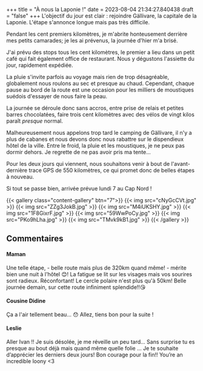 +++
title = "À nous la Laponie !"
date = 2023-08-04 21:34:27.840438
draft = "false"
+++
L'objectif du jour est clair : rejoindre Gällivare, la capitale de la Laponie. L'étape s'annonce longue mais pas très difficile. 

Pendant les cent premiers kilomètres, je m'abrite honteusement derrière mes petits camarades; je les ai prévenus, la journée d'hier m'a brisé. 

J'ai prévu des stops tous les cent kilomètres, le premier a lieu dans un petit café qui fait également office de restaurant. Nous y dégustons l'assiette du jour, rapidement expédiée. 

La pluie s'invite parfois au voyage mais rien de trop désagréable, globalement nous roulons au sec et presque au chaud. Cependant, chaque pause au bord de la route est une occasion pour les milliers de moustiques suédois d'essayer de nous faire la peau. 

La journée se déroule donc sans accros, entre prise de relais et petites barres chocolatées, faire trois cent kilomètres avec des vélos de vingt kilos paraît _presque_ normal. 

Malheureusement nous appelons trop tard le camping de Gällivare, il n'y a plus de cabanes et nous devons donc nous rabattre sur le dispendieux hôtel de la ville. Entre le froid, la pluie et les moustiques, je ne peux pas dormir dehors. Je regrette de ne pas avoir pris ma tente... 

Pour les deux jours qui viennent, nous souhaitons venir à bout de l'avant-dernière trace GPS de 550 kilomètres, ce qui promet donc de belles étapes à nouveau.

Si tout se passe bien, arrivée prévue lundi 7 au Cap Nord ! 

{{< gallery class="content-gallery" btn="7">}}
{{< img src="cNyGcCVt.jpg" >}}
{{< img src="ZZg3JokB.jpg" >}}
{{< img src="M4iUKSHY.jpg" >}}
{{< img src="1F8GixrF.jpg" >}}
{{< img src="59WwPoCy.jpg" >}}
{{< img src="PKo9hLha.jpg" >}}
{{< img src="TMvk9kB1.jpg" >}}
{{< /gallery >}}

## Commentaires
#### Maman
Une telle étape, - belle route mais plus de 320km quand même! - mérite bien une nuit à l'hôtel 😊! La fatigue se lit sur les visages mais vos sourires sont radieux. Réconfortant! 
Le cercle polaire n'est plus qu'à 50km! 
Belle journée demain, sur cette route infiniment splendide!!😘
#### Cousine Didine
Ça a l'air tellement beau... 😯
Allez, tiens bon pour la suite !
#### Leslie
Aller Ivan !! Je suis désolée, je me réveille un peu tard… Sans surprise tu es presque au bout déjà mais quand même quelle folie … Je te souhaite d’apprécier les derniers deux jours! Bon courage pour la fin!! You’re an incredible loony <3
